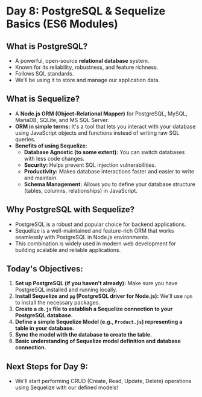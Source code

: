 # Day 8: PostgreSQL & Sequelize Basics (ES6 Modules)

## What is PostgreSQL?

- A powerful, open-source **relational database** system.
- Known for its reliability, robustness, and feature richness.
- Follows SQL standards.
- We'll be using it to store and manage our application data.

## What is Sequelize?

- A **Node.js ORM (Object-Relational Mapper)** for PostgreSQL, MySQL, MariaDB, SQLite, and MS SQL Server.
- **ORM in simple terms:** It's a tool that lets you interact with your database using JavaScript objects and functions instead of writing raw SQL queries.
- **Benefits of using Sequelize:**
    - **Database Agnostic (to some extent):** You can switch databases with less code changes.
    - **Security:**  Helps prevent SQL injection vulnerabilities.
    - **Productivity:**  Makes database interactions faster and easier to write and maintain.
    - **Schema Management:**  Allows you to define your database structure (tables, columns, relationships) in JavaScript.

## Why PostgreSQL with Sequelize?

- PostgreSQL is a robust and popular choice for backend applications.
- Sequelize is a well-maintained and feature-rich ORM that works seamlessly with PostgreSQL in Node.js environments.
- This combination is widely used in modern web development for building scalable and reliable applications.

## Today's Objectives:

1. **Set up PostgreSQL (if you haven't already):**  Make sure you have PostgreSQL installed and running locally.
2. **Install Sequelize and `pg` (PostgreSQL driver for Node.js):**  We'll use `npm` to install the necessary packages.
3. **Create a `db.js` file to establish a Sequelize connection to your PostgreSQL database.**
4. **Define a simple Sequelize Model (e.g., `Product.js`) representing a table in your database.**
5. **Sync the model with the database to create the table.**
6. **Basic understanding of Sequelize model definition and database connection.**

## Next Steps for Day 9:

- We'll start performing CRUD (Create, Read, Update, Delete) operations using Sequelize with our defined models!